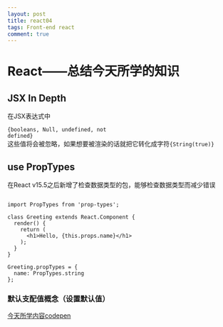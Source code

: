 ```yaml
---
layout: post
title: react04
tags: Front-end react
comment: true
---
```


# React——总结今天所学的知识

## JSX In Depth

在JSX表达式中<code><div>{booleans, Null, undefined, not defined}</div></code>这些值将会被忽略，如果想要被渲染的话就把它转化成字符<code>{String(true)}</code>

## use PropTypes
在React v15.5之后新增了检查数据类型的包，能够检查数据类型而减少错误
``` react jsx

import PropTypes from 'prop-types';

class Greeting extends React.Component {
  render() {
    return (
      <h1>Hello, {this.props.name}</h1>
    );
  }
}

Greeting.propTypes = {
  name: PropTypes.string
};

```

### 默认支配值概念（设置默认值）

[今天所学内容codepen](https://codepen.io/zjgyb/pen/barmov)
